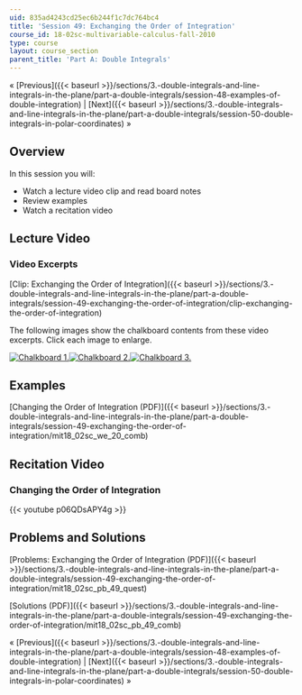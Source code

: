 ```yaml
---
uid: 835ad4243cd25ec6b244f1c7dc764bc4
title: 'Session 49: Exchanging the Order of Integration'
course_id: 18-02sc-multivariable-calculus-fall-2010
type: course
layout: course_section
parent_title: 'Part A: Double Integrals'
---
```


« [Previous]({{< baseurl >}}/sections/3.-double-integrals-and-line-integrals-in-the-plane/part-a-double-integrals/session-48-examples-of-double-integration) | [Next]({{< baseurl >}}/sections/3.-double-integrals-and-line-integrals-in-the-plane/part-a-double-integrals/session-50-double-integrals-in-polar-coordinates) »

Overview
--------

In this session you will:

*   Watch a lecture video clip and read board notes
*   Review examples
*   Watch a recitation video

Lecture Video
-------------

### Video Excerpts

[Clip: Exchanging the Order of Integration]({{< baseurl >}}/sections/3.-double-integrals-and-line-integrals-in-the-plane/part-a-double-integrals/session-49-exchanging-the-order-of-integration/clip-exchanging-the-order-of-integration)

The following images show the chalkboard contents from these video excerpts. Click each image to enlarge.

[![Chalkboard 1.](https://open-learning-course-data-production.s3.amazonaws.com/18-02sc-multivariable-calculus-fall-2010/b3f8a62fdcebb1ddc62df0f318851c44_MIT18_02SC_L16Brds_13a.png)](https://open-learning-course-data-production.s3.amazonaws.com/18-02sc-multivariable-calculus-fall-2010/e7e48174583ab938750a1632f9d8bcdf_MIT18_02SC_L16Brds_13.png "Open in a new window.")[![Chalkboard 2.](https://open-learning-course-data-production.s3.amazonaws.com/18-02sc-multivariable-calculus-fall-2010/05a10f23b9462f374c19fc5460502018_MIT18_02SC_L16Brds_14a.png)](https://open-learning-course-data-production.s3.amazonaws.com/18-02sc-multivariable-calculus-fall-2010/08090c0eb2a3e63d367fb4e6e75acb9f_MIT18_02SC_L16Brds_14.png "Open in a new window.")[![Chalkboard 3.](https://open-learning-course-data-production.s3.amazonaws.com/18-02sc-multivariable-calculus-fall-2010/255a70b22c2135a18d97b9c1bb328860_MIT18_02SC_L16Brds_15a.png)](https://open-learning-course-data-production.s3.amazonaws.com/18-02sc-multivariable-calculus-fall-2010/8f2d814773bb8f20cea910e610410560_MIT18_02SC_L16Brds_15.png "Open in a new window.")

Examples
--------

[Changing the Order of Integration (PDF)]({{< baseurl >}}/sections/3.-double-integrals-and-line-integrals-in-the-plane/part-a-double-integrals/session-49-exchanging-the-order-of-integration/mit18_02sc_we_20_comb)

Recitation Video
----------------

### Changing the Order of Integration

{{< youtube p06QDsAPY4g >}}

Problems and Solutions
----------------------

[Problems: Exchanging the Order of Integration (PDF)]({{< baseurl >}}/sections/3.-double-integrals-and-line-integrals-in-the-plane/part-a-double-integrals/session-49-exchanging-the-order-of-integration/mit18_02sc_pb_49_quest)

[Solutions (PDF)]({{< baseurl >}}/sections/3.-double-integrals-and-line-integrals-in-the-plane/part-a-double-integrals/session-49-exchanging-the-order-of-integration/mit18_02sc_pb_49_comb)

« [Previous]({{< baseurl >}}/sections/3.-double-integrals-and-line-integrals-in-the-plane/part-a-double-integrals/session-48-examples-of-double-integration) | [Next]({{< baseurl >}}/sections/3.-double-integrals-and-line-integrals-in-the-plane/part-a-double-integrals/session-50-double-integrals-in-polar-coordinates) »